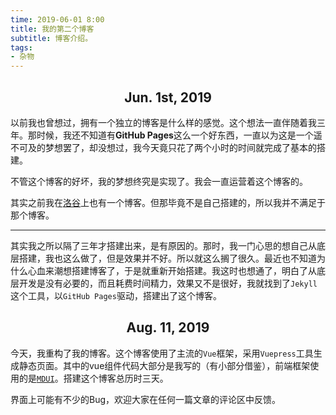 ```yaml
---
time: 2019-06-01 8:00
title: 我的第二个博客
subtitle: 博客介绍。
tags:
- 杂物
---
```


## <center>Jun. 1st, 2019</center>


以前我也曾想过，拥有一个独立的博客是什么样的感觉。这个想法一直伴随着我三年。那时候，我还不知道有**GitHub Pages**这么一个好东西，一直以为这是一个遥不可及的梦想罢了，却没想过，我今天竟只花了两个小时的时间就完成了基本的搭建。

不管这个博客的好坏，我的梦想终究是实现了。我会一直运营着这个博客的。

其实之前我在[洛谷](https://www.luogu.org)上也有一个博客。但那毕竟不是自己搭建的，所以我并不满足于那个博客。

---

其实我之所以隔了三年才搭建出来，是有原因的。那时，我一门心思的想自己从底层搭建，我也这么做了，但是效果并不好。所以就这么搁了很久。最近也不知道为什么心血来潮想搭建博客了，于是就重新开始搭建。我这时也想通了，明白了从底层开发是没有必要的，而且耗费时间精力，效果又不是很好，我就找到了`Jekyll`这个工具，以`GitHub Pages`驱动，搭建出了这个博客。

## <center>Aug. 11, 2019</center>

今天，我重构了我的博客。这个博客使用了主流的`Vue`框架，采用`Vuepress`工具生成静态页面。其中的vue组件代码大部分是我写的（有小部分借鉴），前端框架使用的是[`MDUI`](https://www.mdui.org)。搭建这个博客总历时三天。

界面上可能有不少的Bug，欢迎大家在任何一篇文章的评论区中反馈。